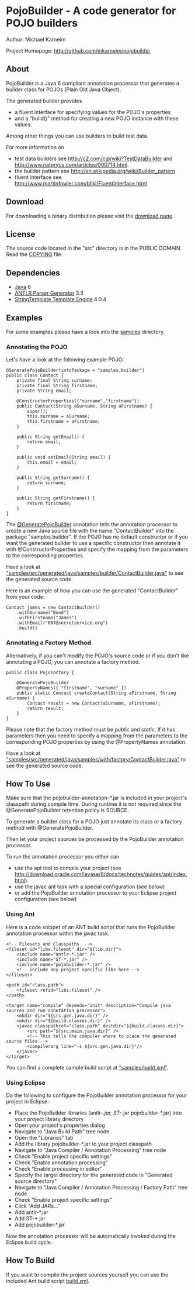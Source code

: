 PojoBuilder -  A code generator for POJO builders
================================================= 

Author: Michael Karneim

Project Homepage: http://github.com/mkarneim/pojobuilder

About
-----

PojoBuilder is a Java 6 compliant annotation processor that generates a builder class for POJOs (Plain Old Java Object). 

The generated builder provides 

* a fluent interface for specifying values for the POJO's properties 
* and a "build()" method for creating a new POJO instance with these values.


Among other things you can use builders to build test data. 

For more information on 

* test data builders see http://c2.com/cgi/wiki?TestDataBuilder and http://www.natpryce.com/articles/000714.html.
* the builder pattern see http://en.wikipedia.org/wiki/Builder_pattern. 
* fluent interface see http://www.martinfowler.com/bliki/FluentInterface.html

Download
--------

For downloading a binary distribution please visit the [download page].

License
-------

The source code located in the "src" directory is in the PUBLIC DOMAIN. 
Read the [COPYING] file.

Dependencies
------------

* [Java] 6 
* [ANTLR Parser Generator] 3.3 
* [StringTemplate Template Engine] 4.0.4 

Examples
--------
For some examples please have a look into the [samples] directory.

### Annotating the POJO ###

Let's have a look at the following example POJO:

	@GeneratePojoBuilder(intoPackage = "samples.builder")
	public class Contact {
		private final String surname;
		private final String firstname;
		private String email;
	    
		@ConstructorProperties({"surname","firstname"})
		public Contact(String aSurname, String aFirstname) {
			super();
			this.surname = aSurname;
			this.firstname = aFirstname;
		}
	
		public String getEmail() {
			return email;
		}
	
		public void setEmail(String email) {
			this.email = email;
		}
	
		public String getSurname() {
			return surname;
		}
	
		public String getFirstname() {
			return firstname;
		}
	}

The [@GeneratePojoBuilder] annotation tells the annotation processor to create a new Java source file with 
the name "ContactBuilder" into the package "samples.builder". If the POJO has no default constructor or if 
you want the generated builder to use a specific constructor then annotate it with @ConstructorProperties 
and specify the mapping from the parameters to the corresponding properties.

Have a look at ["samples/src/generated/java/samples/builder/ContactBuilder.java"] to see the generated source code.

Here is an example of how you can use the generated "ContactBuilder" from your code:


	Contact james = new ContactBuilder()
		.withSurname("Bond")
		.withFirstname("James")
		.withEmail("007@secretservice.org")
		.build()

### Annotating a Factory Method ###

Alternatively, if you can't modify the POJO's source code or if you don't 
like annotating a POJO, you can annotate a factory method. 

	public class PojoFactory {
	
		@GeneratePojoBuilder
		@PropertyNames({ "firstname", "surname" })
		public static Contact createContact(String aFirstname, String aSurname) {
			Contact result = new Contact(aSurname, aFirstname);
			return result;
		}
	}

Please note that the factory method must be *public* and *static*. If it has parameters then you need to specify a mapping
from the parameters to the corresponding POJO properties by using the @PropertyNames annotation.

Have a look at ["samples/src/generated/java/samples/with/factory/ContactBuilder.java"] to see the generated source code.

How To Use
----------

Make sure that the pojobuilder-annotation-*.jar is included in your project's classpath during compile time.
During runtime it is not required since the @GeneratePojoBuilder retention policy is SOURCE.

To generate a builder class for a POJO just annotate its class or a factory method with @GeneratePojoBuilder.

Then let your project sources be processed by the PojoBuilder annotation processor.

To run the annotation processor you either can

* use the apt tool to compile your project (see http://download.oracle.com/javase/6/docs/technotes/guides/apt/index.html). 
* use the javac ant task with a special configuration (see below)
* or add the PojoBuilder annotation processor to your Eclipse project configuration (see below)


### Using Ant

Here is a code snippet of an ANT build script that runs the PojoBuilder annotation processor within the javac task. 

    <!-- Filesets and Classpaths  -->
    <fileset id="libs.fileset" dir="${lib.dir}">
        <include name="antlr-*.jar" />
        <include name="ST-*.jar" />
        <include name="pojobuilder-*.jar" />
        <!-- include any project specific libs here -->
    </fileset>
    	
    <path id="class.path">
        <fileset refid="libs.fileset" />
    </path>
    
    <target name="compile" depends="init" description="Compile java sources and run annotation processor">
    	<mkdir dir="${src.gen.java.dir}" />
    	<mkdir dir="${build.classes.dir}" />
    	<javac classpathref="class.path" destdir="${build.classes.dir}">
    		<src path="${src.main.java.dir}" />
    		<!-- This tells the compiler where to place the generated source files -->
    		<compilerarg line="-s ${src.gen.java.dir}"/>
    	</javac>
    </target>


You can find a complete sample build script at ["samples/build.xml"].

### Using Eclipse

Do the following to configure the PojoBuilder annotation processor for your project in Eclipse:

* Place the PojoBuilder libraries (antlr-*.jar, ST-*.jar pojobuilder-*.jar) into your project library directory 
* Open your project's properties dialog
* Navigate to "Java Build Path" tree node
* Open the "Libraries" tab
* Add the library pojobuilder-*.jar to your project classpath
* Navigate to "Java Compiler / Annotation Processing" tree node
* Check "Enable project specific settings"
* Check "Enable annotation processing"
* Check "Enable processing in editor"
* Specify the target directory for the generated code in "Generated source directory"
* Navigate to "Java Compiler / Annotation Processing / Factory Path" tree node
* Check "Enable project specific settings"
* Click "Add JARs..."
* Add antlr-*.jar
* Add ST-*.jar
* Add pojobuilder-*.jar

Now the annotation processor will be automatically invoked during the Eclipse build cycle.

How To Build
------------

If you want to compile the project sources yourself you can use the included Ant build script [build.xml]. 


[download page]: http://github.com/mkarneim/pojobuilder/archives/master
[@GeneratePojoBuilder]: http://github.com/mkarneim/pojobuilder/blob/master/src/main/java/net/karneim/pojobuilder/GeneratePojoBuilder.java
[samples]: http://github.com/mkarneim/pojobuilder/blob/master/samples
[COPYING]: http://github.com/mkarneim/pojobuilder/blob/master/COPYING
[build.xml]: http://github.com/mkarneim/pojobuilder/blob/master/build.xml
["samples/build.xml"]: http://github.com/mkarneim/pojobuilder/blob/master/samples/build.xml
["samples/src/generated/java/samples/builder/ContactBuilder.java"]: http://github.com/mkarneim/pojobuilder/blob/master/samples/src/generated/java/samples/builder/ContactBuilder.java
["samples/src/generated/java/samples/with/factory/ContactBuilder.java"]: http://github.com/mkarneim/pojobuilder/blob/master/samples/src/generated/java/samples/with/factory/ContactBuilder.java
[Java]: http://www.oracle.com/technetwork/java/
[ANTLR Parser Generator]: http://www.antlr.org/
[StringTemplate Template Engine]: http://www.stringtemplate.org/

